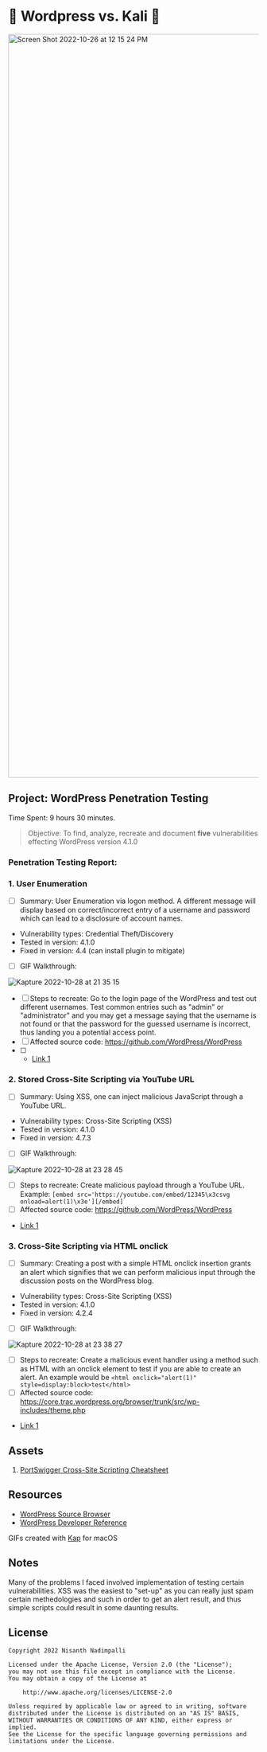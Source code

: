 # 📖 Wordpress vs. Kali 🐉

<img width="1494" alt="Screen Shot 2022-10-26 at 12 15 24 PM" src="https://user-images.githubusercontent.com/70921921/198755535-4dac0428-9b6b-4746-94ec-39640e76a66e.png">

## Project: WordPress Penetration Testing

Time Spent: 9 hours 30 minutes. 
> Objective: To find, analyze, recreate and document **five** vulnerabilities effecting WordPress version 4.1.0

### Penetration Testing Report:

### 1. User Enumeration

- [ ] Summary: User Enumeration via logon method. A different message will display based on correct/incorrect entry of a username and password which can lead to a disclosure of account names.
- Vulnerability types: Credential Theft/Discovery
- Tested in version: 4.1.0
- Fixed in version: 4.4 (can install plugin to mitigate)
- [ ] GIF Walkthrough: 

![Kapture 2022-10-28 at 21 35 15](https://user-images.githubusercontent.com/70921921/198755917-5562a951-b888-4e60-ac89-16163c423f2c.gif)
- [ ] Steps to recreate: Go to the login page of the WordPress and test out different usernames. Test common entries such as "admin" or "administrator" and you may get a message saying that the username is not found or that the password for the guessed username is incorrect, thus landing you a potential access point.
- [ ] Affected source code: https://github.com/WordPress/WordPress
- [ ] - [Link 1](https://core.trac.wordpress.org/browser/tags/version/src/source_file.php)
  
### 2. Stored Cross-Site Scripting via YouTube URL

- [ ] Summary: Using XSS, one can inject malicious JavaScript through a YouTube URL.
- Vulnerability types: Cross-Site Scripting (XSS)
- Tested in version: 4.1.0
- Fixed in version: 4.7.3
- [ ] GIF Walkthrough: 

![Kapture 2022-10-28 at 23 28 45](https://user-images.githubusercontent.com/70921921/198806179-e118036b-5c47-4979-83e0-d7f078360723.gif)
- [ ] Steps to recreate: Create malicious payload through a YouTube URL. Example: ```[embed src='https://youtube.com/embed/12345\x3csvg onload=alert(1)\x3e'][/embed]```
- [ ] Affected source code: https://github.com/WordPress/WordPress
- [Link 1](http://127.0.0.1:8080/?p=13)

### 3. Cross-Site Scripting via HTML onclick

- [ ] Summary: Creating a post with a simple HTML onclick insertion grants an alert which signifies that we can perform malicious input through the discussion posts on the WordPress blog.
- Vulnerability types: Cross-Site Scripting (XSS)
- Tested in version: 4.1.0
- Fixed in version: 4.2.4
- [ ] GIF Walkthrough: 

![Kapture 2022-10-28 at 23 38 27](https://user-images.githubusercontent.com/70921921/198812363-2cf28bdc-6c9b-478d-a659-db19668ebf79.gif)
- [ ] Steps to recreate: Create a malicious event handler using a method such as HTML with an onclick element to test if you are able to create an alert. An example would be ```<html onclick="alert(1)" style=display:block>test</html>```
- [ ] Affected source code: https://core.trac.wordpress.org/browser/trunk/src/wp-includes/theme.php
- [Link 1](http://127.0.0.1:8080/?p=9)

## Assets

1. [PortSwigger Cross-Site Scripting Cheatsheet](https://portswigger.net/web-security/cross-site-scripting/cheat-sheet)

## Resources

- [WordPress Source Browser](https://core.trac.wordpress.org/browser/)
- [WordPress Developer Reference](https://developer.wordpress.org/reference/)

GIFs created with
[Kap](https://getkap.co/) for macOS


## Notes

Many of the problems I faced involved implementation of testing certain vulnerabilities. XSS was the easiest to "set-up" as you can really just spam certain methedologies and such in order to get an alert result, and thus simple scripts could result in some daunting results. 

## License

    Copyright 2022 Nisanth Nadimpalli

    Licensed under the Apache License, Version 2.0 (the "License");
    you may not use this file except in compliance with the License.
    You may obtain a copy of the License at

        http://www.apache.org/licenses/LICENSE-2.0

    Unless required by applicable law or agreed to in writing, software
    distributed under the License is distributed on an "AS IS" BASIS,
    WITHOUT WARRANTIES OR CONDITIONS OF ANY KIND, either express or implied.
    See the License for the specific language governing permissions and
    limitations under the License.

